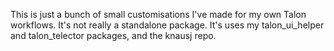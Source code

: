 This is just a bunch of small customisations I've made for my own Talon workflows. It's not really a standalone package. It's uses my talon\_ui\_helper and talon\_telector packages, and the knausj repo.
